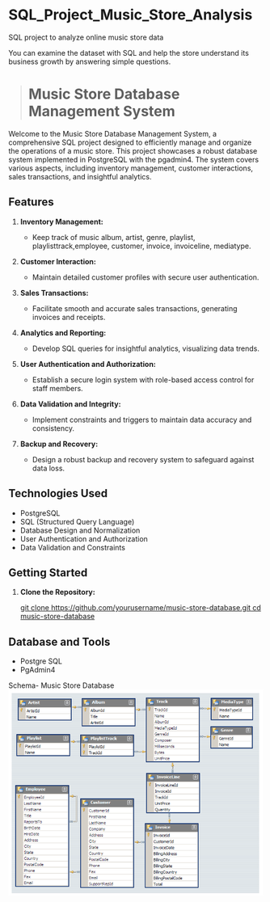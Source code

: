 # SQL_Project_Music_Store_Analysis
SQL project to analyze online music store data

You can examine the dataset with SQL and help the store understand its business growth by answering simple questions.

># Music Store Database Management System

Welcome to the Music Store Database Management System, a comprehensive SQL project designed to efficiently manage and organize the operations of a music store. This project showcases a robust database system implemented in PostgreSQL with the pgadmin4. The system covers various aspects, including inventory management, customer interactions, sales transactions, and insightful analytics.

## Features

1. **Inventory Management:**
   - Keep track of music album, artist, genre, playlist, playlisttrack,employee, customer, invoice, invoiceline, mediatype.

2. **Customer Interaction:**
   - Maintain detailed customer profiles with secure user authentication.

3. **Sales Transactions:**
   - Facilitate smooth and accurate sales transactions, generating invoices and receipts.

4. **Analytics and Reporting:**
   - Develop SQL queries for insightful analytics, visualizing data trends.

5. **User Authentication and Authorization:**
   - Establish a secure login system with role-based access control for staff members.

6. **Data Validation and Integrity:**
   - Implement constraints and triggers to maintain data accuracy and consistency.

7. **Backup and Recovery:**
   - Design a robust backup and recovery system to safeguard against data loss.

## Technologies Used

- PostgreSQL
- SQL (Structured Query Language)
- Database Design and Normalization
- User Authentication and Authorization
- Data Validation and Constraints

## Getting Started

1. **Clone the Repository:**
   
   [git clone https://github.com/yourusername/music-store-database.git
   cd music-store-database](https://github.com/sohellmaxx/Music_Store_Database)


## Database and Tools
* Postgre SQL
* PgAdmin4

Schema- Music Store Database  
![MusicDatabaseSchema](https://github.com/sohellmaxx/Music_Store_Database/blob/main/MusicDatabaseSchema.png)
